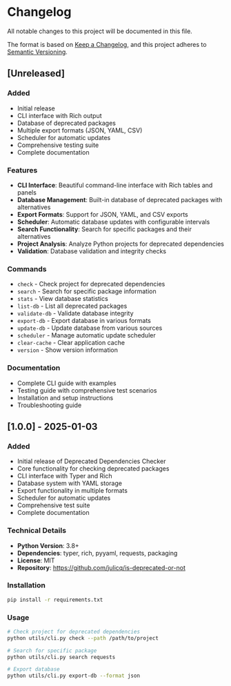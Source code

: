 # Changelog

All notable changes to this project will be documented in this file.

The format is based on [Keep a Changelog](https://keepachangelog.com/en/1.0.0/),
and this project adheres to [Semantic Versioning](https://semver.org/spec/v2.0.0.html).

## [Unreleased]

### Added
- Initial release
- CLI interface with Rich output
- Database of deprecated packages
- Multiple export formats (JSON, YAML, CSV)
- Scheduler for automatic updates
- Comprehensive testing suite
- Complete documentation

### Features
- **CLI Interface**: Beautiful command-line interface with Rich tables and panels
- **Database Management**: Built-in database of deprecated packages with alternatives
- **Export Formats**: Support for JSON, YAML, and CSV exports
- **Scheduler**: Automatic database updates with configurable intervals
- **Search Functionality**: Search for specific packages and their alternatives
- **Project Analysis**: Analyze Python projects for deprecated dependencies
- **Validation**: Database validation and integrity checks

### Commands
- `check` - Check project for deprecated dependencies
- `search` - Search for specific package information
- `stats` - View database statistics
- `list-db` - List all deprecated packages
- `validate-db` - Validate database integrity
- `export-db` - Export database in various formats
- `update-db` - Update database from various sources
- `scheduler` - Manage automatic update scheduler
- `clear-cache` - Clear application cache
- `version` - Show version information

### Documentation
- Complete CLI guide with examples
- Testing guide with comprehensive test scenarios
- Installation and setup instructions
- Troubleshooting guide

## [1.0.0] - 2025-01-03

### Added
- Initial release of Deprecated Dependencies Checker
- Core functionality for checking deprecated packages
- CLI interface with Typer and Rich
- Database system with YAML storage
- Export functionality in multiple formats
- Scheduler for automatic updates
- Comprehensive test suite
- Complete documentation

### Technical Details
- **Python Version**: 3.8+
- **Dependencies**: typer, rich, pyyaml, requests, packaging
- **License**: MIT
- **Repository**: https://github.com/julicq/is-deprecated-or-not

### Installation
```bash
pip install -r requirements.txt
```

### Usage
```bash
# Check project for deprecated dependencies
python utils/cli.py check --path /path/to/project

# Search for specific package
python utils/cli.py search requests

# Export database
python utils/cli.py export-db --format json
``` 